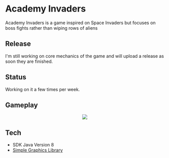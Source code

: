 # Academy Invaders
Academy Invaders is a game inspired on Space Invaders but focuses on boss fights rather than wiping rows of aliens

## Release
I'm still working on core mechanics of the game and will upload a release as soon they are finished.

## Status
Working on it a few times per week.

## Gameplay
<p align="center">
  <img src="https://i.imgur.com/GG7dPIC.gif">
</p>

## Tech
- SDK Java Version 8
- [Simple Graphics Library](https://github.com/academia-de-codigo/simple-graphics)

